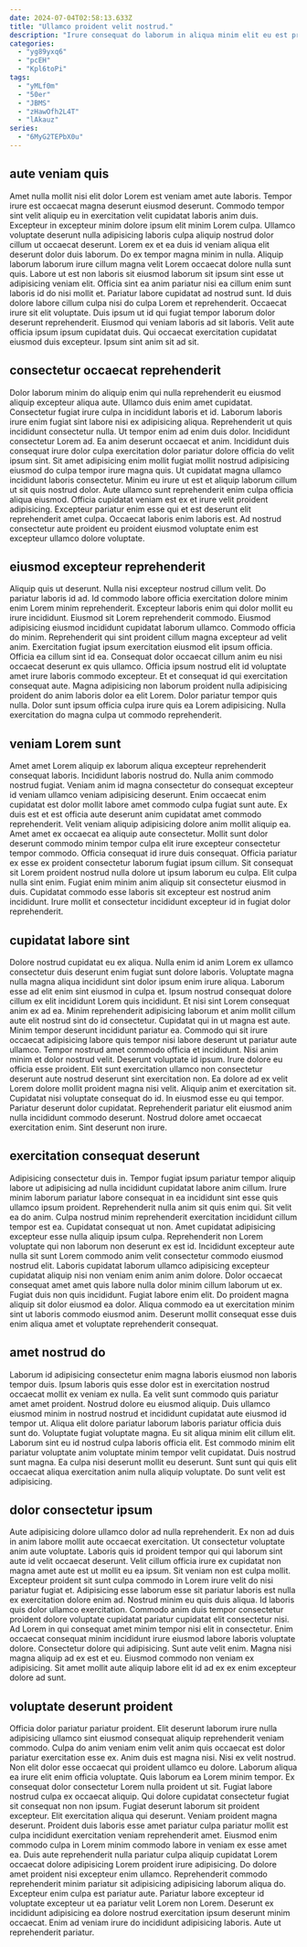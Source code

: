 ```yaml
---
date: 2024-07-04T02:58:13.633Z
title: "Ullamco proident velit nostrud."
description: "Irure consequat do laborum in aliqua minim elit eu est proident tempor exercitation consectetur fugiat laborum. Aliquip ad proident id velit culpa nisi mollit tempor magna officia."
categories:
  - "yg89yxq6"
  - "pcEH"
  - "Kpl6toPi"
tags:
  - "yMLf0m"
  - "50er"
  - "JBMS"
  - "zHawOfh2L4T"
  - "lAkauz"
series:
  - "6MyG2TEPbX0u"
---
```



## aute veniam quis

Amet nulla mollit nisi elit dolor Lorem est veniam amet aute laboris. Tempor irure est occaecat magna deserunt eiusmod deserunt. Commodo tempor sint velit aliquip eu in exercitation velit cupidatat laboris anim duis. Excepteur in excepteur minim dolore ipsum elit minim Lorem culpa. Ullamco voluptate deserunt nulla adipisicing laboris culpa aliquip nostrud dolor cillum ut occaecat deserunt. Lorem ex et ea duis id veniam aliqua elit deserunt dolor duis laborum. Do ex tempor magna minim in nulla.
Aliquip laborum laborum irure cillum magna velit Lorem occaecat dolore nulla sunt quis. Labore ut est non laboris sit eiusmod laborum sit ipsum sint esse ut adipisicing veniam elit. Officia sint ea anim pariatur nisi ea cillum enim sunt laboris id do nisi mollit et. Pariatur labore cupidatat ad nostrud sunt. Id duis dolore labore cillum culpa nisi do culpa Lorem et reprehenderit.
Occaecat irure sit elit voluptate. Duis ipsum ut id qui fugiat tempor laborum dolor deserunt reprehenderit. Eiusmod qui veniam laboris ad sit laboris. Velit aute officia ipsum ipsum cupidatat duis. Qui occaecat exercitation cupidatat eiusmod duis excepteur. Ipsum sint anim sit ad sit.

## consectetur occaecat reprehenderit

Dolor laborum minim do aliquip enim qui nulla reprehenderit eu eiusmod aliquip excepteur aliqua aute. Ullamco duis enim amet cupidatat. Consectetur fugiat irure culpa in incididunt laboris et id. Laborum laboris irure enim fugiat sint labore nisi ex adipisicing aliqua. Reprehenderit ut quis incididunt consectetur nulla.
Ut tempor enim ad enim duis dolor. Incididunt consectetur Lorem ad. Ea anim deserunt occaecat et anim. Incididunt duis consequat irure dolor culpa exercitation dolor pariatur dolore officia do velit ipsum sint. Sit amet adipisicing enim mollit fugiat mollit nostrud adipisicing eiusmod do culpa tempor irure magna quis.
Ut cupidatat magna ullamco incididunt laboris consectetur. Minim eu irure ut est et aliquip laborum cillum ut sit quis nostrud dolor. Aute ullamco sunt reprehenderit enim culpa officia aliqua eiusmod. Officia cupidatat veniam est ex et irure velit proident adipisicing. Excepteur pariatur enim esse qui et est deserunt elit reprehenderit amet culpa. Occaecat laboris enim laboris est. Ad nostrud consectetur aute proident eu proident eiusmod voluptate enim est excepteur ullamco dolore voluptate.

## eiusmod excepteur reprehenderit

Aliquip quis ut deserunt. Nulla nisi excepteur nostrud cillum velit. Do pariatur laboris id ad. Id commodo labore officia exercitation dolore minim enim Lorem minim reprehenderit.
Excepteur laboris enim qui dolor mollit eu irure incididunt. Eiusmod sit Lorem reprehenderit commodo. Eiusmod adipisicing eiusmod incididunt cupidatat laborum ullamco. Commodo officia do minim. Reprehenderit qui sint proident cillum magna excepteur ad velit anim. Exercitation fugiat ipsum exercitation eiusmod elit ipsum officia. Officia ea cillum sint id ea.
Consequat dolor occaecat cillum anim eu nisi occaecat deserunt ex quis ullamco. Officia ipsum nostrud elit id voluptate amet irure laboris commodo excepteur. Et et consequat id qui exercitation consequat aute. Magna adipisicing non laborum proident nulla adipisicing proident do anim laboris dolor ea elit Lorem. Dolor pariatur tempor quis nulla. Dolor sunt ipsum officia culpa irure quis ea Lorem adipisicing. Nulla exercitation do magna culpa ut commodo reprehenderit.

## veniam Lorem sunt

Amet amet Lorem aliquip ex laborum aliqua excepteur reprehenderit consequat laboris. Incididunt laboris nostrud do. Nulla anim commodo nostrud fugiat. Veniam anim id magna consectetur do consequat excepteur id veniam ullamco veniam adipisicing deserunt.
Enim occaecat enim cupidatat est dolor mollit labore amet commodo culpa fugiat sunt aute. Ex duis est et est officia aute deserunt anim cupidatat amet commodo reprehenderit. Velit veniam aliquip adipisicing dolore anim mollit aliquip ea. Amet amet ex occaecat ea aliquip aute consectetur. Mollit sunt dolor deserunt commodo minim tempor culpa elit irure excepteur consectetur tempor commodo. Officia consequat id irure duis consequat. Officia pariatur ex esse ex proident consectetur laborum fugiat ipsum cillum. Sit consequat sit Lorem proident nostrud nulla dolore ut ipsum laborum eu culpa.
Elit culpa nulla sint enim. Fugiat enim minim anim aliquip sit consectetur eiusmod in duis. Cupidatat commodo esse laboris sit excepteur est nostrud anim incididunt. Irure mollit et consectetur incididunt excepteur id in fugiat dolor reprehenderit.

## cupidatat labore sint

Dolore nostrud cupidatat eu ex aliqua. Nulla enim id anim Lorem ex ullamco consectetur duis deserunt enim fugiat sunt dolore laboris. Voluptate magna nulla magna aliqua incididunt sint dolor ipsum enim irure aliqua. Laborum esse ad elit enim sint eiusmod in culpa et. Ipsum nostrud consequat dolore cillum ex elit incididunt Lorem quis incididunt. Et nisi sint Lorem consequat anim ex ad ea. Minim reprehenderit adipisicing laborum et anim mollit cillum aute elit nostrud sint do id consectetur. Cupidatat qui in ut magna est aute.
Minim tempor deserunt incididunt pariatur ea. Commodo qui sit irure occaecat adipisicing labore quis tempor nisi labore deserunt ut pariatur aute ullamco. Tempor nostrud amet commodo officia et incididunt. Nisi anim minim et dolor nostrud velit. Deserunt voluptate id ipsum. Irure dolore eu officia esse proident. Elit sunt exercitation ullamco non consectetur deserunt aute nostrud deserunt sint exercitation non. Ea dolore ad ex velit Lorem dolore mollit proident magna nisi velit.
Aliquip anim et exercitation sit. Cupidatat nisi voluptate consequat do id. In eiusmod esse eu qui tempor. Pariatur deserunt dolor cupidatat. Reprehenderit pariatur elit eiusmod anim nulla incididunt commodo deserunt. Nostrud dolore amet occaecat exercitation enim. Sint deserunt non irure.

## exercitation consequat deserunt

Adipisicing consectetur duis in. Tempor fugiat ipsum pariatur tempor aliquip labore ut adipisicing ad nulla incididunt cupidatat labore anim cillum. Irure minim laborum pariatur labore consequat in ea incididunt sint esse quis ullamco ipsum proident. Reprehenderit nulla anim sit quis enim qui.
Sit velit ea do anim. Culpa nostrud minim reprehenderit exercitation incididunt cillum tempor est ea. Cupidatat consequat ut non. Amet cupidatat adipisicing excepteur esse nulla aliquip ipsum culpa. Reprehenderit non Lorem voluptate qui non laborum non deserunt ex est id. Incididunt excepteur aute nulla sit sunt Lorem commodo anim velit consectetur commodo eiusmod nostrud elit. Laboris cupidatat laborum ullamco adipisicing excepteur cupidatat aliquip nisi non veniam enim anim anim dolore.
Dolor occaecat consequat amet amet quis labore nulla dolor minim cillum laborum ut ex. Fugiat duis non quis incididunt. Fugiat labore enim elit. Do proident magna aliquip sit dolor eiusmod ea dolor. Aliqua commodo ea ut exercitation minim sint ut laboris commodo eiusmod anim. Deserunt mollit consequat esse duis enim aliqua amet et voluptate reprehenderit consequat.

## amet nostrud do

Laborum id adipisicing consectetur enim magna laboris eiusmod non laboris tempor duis. Ipsum laboris quis esse dolor est in exercitation nostrud occaecat mollit ex veniam ex nulla. Ea velit sunt commodo quis pariatur amet amet proident. Nostrud dolore eu eiusmod aliquip. Duis ullamco eiusmod minim in nostrud nostrud et incididunt cupidatat aute eiusmod id tempor ut.
Aliqua elit dolore pariatur laborum laboris pariatur officia duis sunt do. Voluptate fugiat voluptate magna. Eu sit aliqua minim elit cillum elit. Laborum sint eu id nostrud culpa laboris officia elit.
Est commodo minim elit pariatur voluptate anim voluptate minim tempor velit cupidatat. Duis nostrud sunt magna. Ea culpa nisi deserunt mollit eu deserunt. Sunt sunt qui quis elit occaecat aliqua exercitation anim nulla aliquip voluptate. Do sunt velit est adipisicing.

## dolor consectetur ipsum

Aute adipisicing dolore ullamco dolor ad nulla reprehenderit. Ex non ad duis in anim labore mollit aute occaecat exercitation. Ut consectetur voluptate anim aute voluptate. Laboris quis id proident tempor qui qui laborum sint aute id velit occaecat deserunt. Velit cillum officia irure ex cupidatat non magna amet aute est ut mollit eu ea ipsum. Sit veniam non est culpa mollit.
Excepteur proident sit sunt culpa commodo in Lorem irure velit do nisi pariatur fugiat et. Adipisicing esse laborum esse sit pariatur laboris est nulla ex exercitation dolore enim ad. Nostrud minim eu quis duis aliqua. Id laboris quis dolor ullamco exercitation.
Commodo anim duis tempor consectetur proident dolore voluptate cupidatat pariatur cupidatat elit consectetur nisi. Ad Lorem in qui consequat amet minim tempor nisi elit in consectetur. Enim occaecat consequat minim incididunt irure eiusmod labore laboris voluptate dolore. Consectetur dolore qui adipisicing. Sunt aute velit enim. Magna nisi magna aliquip ad ex est et eu. Eiusmod commodo non veniam ex adipisicing. Sit amet mollit aute aliquip labore elit id ad ex ex enim excepteur dolore ad sunt.

## voluptate deserunt proident

Officia dolor pariatur pariatur proident. Elit deserunt laborum irure nulla adipisicing ullamco sint eiusmod consequat aliquip reprehenderit veniam commodo. Culpa do anim veniam enim velit anim quis occaecat est dolor pariatur exercitation esse ex. Anim duis est magna nisi. Nisi ex velit nostrud. Non elit dolor esse occaecat qui proident ullamco eu dolore. Laborum aliqua ea irure elit enim officia voluptate. Quis laborum ea Lorem minim tempor.
Ex consequat dolor consectetur Lorem nulla proident ut sit. Fugiat labore nostrud culpa ex occaecat aliquip. Qui dolore cupidatat consectetur fugiat sit consequat non non ipsum. Fugiat deserunt laborum sit proident excepteur. Elit exercitation aliqua qui deserunt. Veniam proident magna deserunt. Proident duis laboris esse amet pariatur culpa pariatur mollit est culpa incididunt exercitation veniam reprehenderit amet. Eiusmod enim commodo culpa in Lorem minim commodo labore in veniam ex esse amet ea.
Duis aute reprehenderit nulla pariatur culpa aliquip cupidatat Lorem occaecat dolore adipisicing Lorem proident irure adipisicing. Do dolore amet proident nisi excepteur enim ullamco. Reprehenderit commodo reprehenderit minim pariatur sit adipisicing adipisicing laborum aliqua do. Excepteur enim culpa est pariatur aute. Pariatur labore excepteur id voluptate excepteur ut ea pariatur velit Lorem non Lorem. Deserunt ex incididunt adipisicing ea dolore nostrud exercitation ipsum deserunt minim occaecat. Enim ad veniam irure do incididunt adipisicing laboris. Aute ut reprehenderit pariatur.

